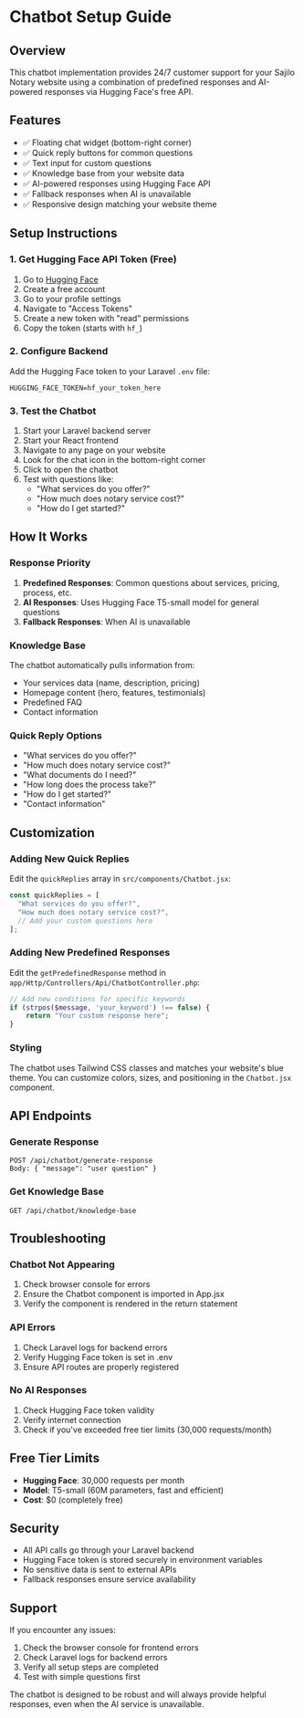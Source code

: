 # Chatbot Setup Guide

## Overview
This chatbot implementation provides 24/7 customer support for your Sajilo Notary website using a combination of predefined responses and AI-powered responses via Hugging Face's free API.

## Features
- ✅ Floating chat widget (bottom-right corner)
- ✅ Quick reply buttons for common questions
- ✅ Text input for custom questions
- ✅ Knowledge base from your website data
- ✅ AI-powered responses using Hugging Face API
- ✅ Fallback responses when AI is unavailable
- ✅ Responsive design matching your website theme

## Setup Instructions

### 1. Get Hugging Face API Token (Free)

1. Go to [Hugging Face](https://huggingface.co/)
2. Create a free account
3. Go to your profile settings
4. Navigate to "Access Tokens"
5. Create a new token with "read" permissions
6. Copy the token (starts with `hf_`)

### 2. Configure Backend

Add the Hugging Face token to your Laravel `.env` file:

```env
HUGGING_FACE_TOKEN=hf_your_token_here
```

### 3. Test the Chatbot

1. Start your Laravel backend server
2. Start your React frontend
3. Navigate to any page on your website
4. Look for the chat icon in the bottom-right corner
5. Click to open the chatbot
6. Test with questions like:
   - "What services do you offer?"
   - "How much does notary service cost?"
   - "How do I get started?"

## How It Works

### Response Priority
1. **Predefined Responses**: Common questions about services, pricing, process, etc.
2. **AI Responses**: Uses Hugging Face T5-small model for general questions
3. **Fallback Responses**: When AI is unavailable

### Knowledge Base
The chatbot automatically pulls information from:
- Your services data (name, description, pricing)
- Homepage content (hero, features, testimonials)
- Predefined FAQ
- Contact information

### Quick Reply Options
- "What services do you offer?"
- "How much does notary service cost?"
- "What documents do I need?"
- "How long does the process take?"
- "How do I get started?"
- "Contact information"

## Customization

### Adding New Quick Replies
Edit the `quickReplies` array in `src/components/Chatbot.jsx`:

```javascript
const quickReplies = [
  "What services do you offer?",
  "How much does notary service cost?",
  // Add your custom questions here
];
```

### Adding New Predefined Responses
Edit the `getPredefinedResponse` method in `app/Http/Controllers/Api/ChatbotController.php`:

```php
// Add new conditions for specific keywords
if (strpos($message, 'your_keyword') !== false) {
    return "Your custom response here";
}
```

### Styling
The chatbot uses Tailwind CSS classes and matches your website's blue theme. You can customize colors, sizes, and positioning in the `Chatbot.jsx` component.

## API Endpoints

### Generate Response
```
POST /api/chatbot/generate-response
Body: { "message": "user question" }
```

### Get Knowledge Base
```
GET /api/chatbot/knowledge-base
```

## Troubleshooting

### Chatbot Not Appearing
1. Check browser console for errors
2. Ensure the Chatbot component is imported in App.jsx
3. Verify the component is rendered in the return statement

### API Errors
1. Check Laravel logs for backend errors
2. Verify Hugging Face token is set in .env
3. Ensure API routes are properly registered

### No AI Responses
1. Check Hugging Face token validity
2. Verify internet connection
3. Check if you've exceeded free tier limits (30,000 requests/month)

## Free Tier Limits

- **Hugging Face**: 30,000 requests per month
- **Model**: T5-small (60M parameters, fast and efficient)
- **Cost**: $0 (completely free)

## Security

- All API calls go through your Laravel backend
- Hugging Face token is stored securely in environment variables
- No sensitive data is sent to external APIs
- Fallback responses ensure service availability

## Support

If you encounter any issues:
1. Check the browser console for frontend errors
2. Check Laravel logs for backend errors
3. Verify all setup steps are completed
4. Test with simple questions first

The chatbot is designed to be robust and will always provide helpful responses, even when the AI service is unavailable. 